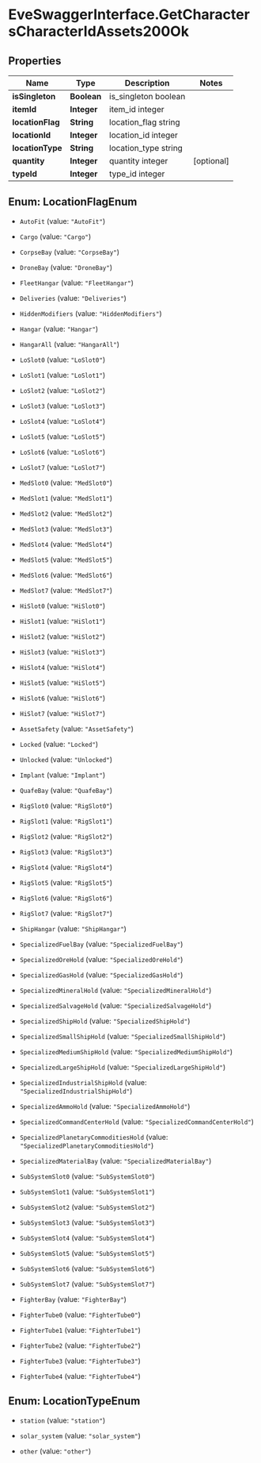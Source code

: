 # EveSwaggerInterface.GetCharactersCharacterIdAssets200Ok

## Properties
Name | Type | Description | Notes
------------ | ------------- | ------------- | -------------
**isSingleton** | **Boolean** | is_singleton boolean | 
**itemId** | **Integer** | item_id integer | 
**locationFlag** | **String** | location_flag string | 
**locationId** | **Integer** | location_id integer | 
**locationType** | **String** | location_type string | 
**quantity** | **Integer** | quantity integer | [optional] 
**typeId** | **Integer** | type_id integer | 


<a name="LocationFlagEnum"></a>
## Enum: LocationFlagEnum


* `AutoFit` (value: `"AutoFit"`)

* `Cargo` (value: `"Cargo"`)

* `CorpseBay` (value: `"CorpseBay"`)

* `DroneBay` (value: `"DroneBay"`)

* `FleetHangar` (value: `"FleetHangar"`)

* `Deliveries` (value: `"Deliveries"`)

* `HiddenModifiers` (value: `"HiddenModifiers"`)

* `Hangar` (value: `"Hangar"`)

* `HangarAll` (value: `"HangarAll"`)

* `LoSlot0` (value: `"LoSlot0"`)

* `LoSlot1` (value: `"LoSlot1"`)

* `LoSlot2` (value: `"LoSlot2"`)

* `LoSlot3` (value: `"LoSlot3"`)

* `LoSlot4` (value: `"LoSlot4"`)

* `LoSlot5` (value: `"LoSlot5"`)

* `LoSlot6` (value: `"LoSlot6"`)

* `LoSlot7` (value: `"LoSlot7"`)

* `MedSlot0` (value: `"MedSlot0"`)

* `MedSlot1` (value: `"MedSlot1"`)

* `MedSlot2` (value: `"MedSlot2"`)

* `MedSlot3` (value: `"MedSlot3"`)

* `MedSlot4` (value: `"MedSlot4"`)

* `MedSlot5` (value: `"MedSlot5"`)

* `MedSlot6` (value: `"MedSlot6"`)

* `MedSlot7` (value: `"MedSlot7"`)

* `HiSlot0` (value: `"HiSlot0"`)

* `HiSlot1` (value: `"HiSlot1"`)

* `HiSlot2` (value: `"HiSlot2"`)

* `HiSlot3` (value: `"HiSlot3"`)

* `HiSlot4` (value: `"HiSlot4"`)

* `HiSlot5` (value: `"HiSlot5"`)

* `HiSlot6` (value: `"HiSlot6"`)

* `HiSlot7` (value: `"HiSlot7"`)

* `AssetSafety` (value: `"AssetSafety"`)

* `Locked` (value: `"Locked"`)

* `Unlocked` (value: `"Unlocked"`)

* `Implant` (value: `"Implant"`)

* `QuafeBay` (value: `"QuafeBay"`)

* `RigSlot0` (value: `"RigSlot0"`)

* `RigSlot1` (value: `"RigSlot1"`)

* `RigSlot2` (value: `"RigSlot2"`)

* `RigSlot3` (value: `"RigSlot3"`)

* `RigSlot4` (value: `"RigSlot4"`)

* `RigSlot5` (value: `"RigSlot5"`)

* `RigSlot6` (value: `"RigSlot6"`)

* `RigSlot7` (value: `"RigSlot7"`)

* `ShipHangar` (value: `"ShipHangar"`)

* `SpecializedFuelBay` (value: `"SpecializedFuelBay"`)

* `SpecializedOreHold` (value: `"SpecializedOreHold"`)

* `SpecializedGasHold` (value: `"SpecializedGasHold"`)

* `SpecializedMineralHold` (value: `"SpecializedMineralHold"`)

* `SpecializedSalvageHold` (value: `"SpecializedSalvageHold"`)

* `SpecializedShipHold` (value: `"SpecializedShipHold"`)

* `SpecializedSmallShipHold` (value: `"SpecializedSmallShipHold"`)

* `SpecializedMediumShipHold` (value: `"SpecializedMediumShipHold"`)

* `SpecializedLargeShipHold` (value: `"SpecializedLargeShipHold"`)

* `SpecializedIndustrialShipHold` (value: `"SpecializedIndustrialShipHold"`)

* `SpecializedAmmoHold` (value: `"SpecializedAmmoHold"`)

* `SpecializedCommandCenterHold` (value: `"SpecializedCommandCenterHold"`)

* `SpecializedPlanetaryCommoditiesHold` (value: `"SpecializedPlanetaryCommoditiesHold"`)

* `SpecializedMaterialBay` (value: `"SpecializedMaterialBay"`)

* `SubSystemSlot0` (value: `"SubSystemSlot0"`)

* `SubSystemSlot1` (value: `"SubSystemSlot1"`)

* `SubSystemSlot2` (value: `"SubSystemSlot2"`)

* `SubSystemSlot3` (value: `"SubSystemSlot3"`)

* `SubSystemSlot4` (value: `"SubSystemSlot4"`)

* `SubSystemSlot5` (value: `"SubSystemSlot5"`)

* `SubSystemSlot6` (value: `"SubSystemSlot6"`)

* `SubSystemSlot7` (value: `"SubSystemSlot7"`)

* `FighterBay` (value: `"FighterBay"`)

* `FighterTube0` (value: `"FighterTube0"`)

* `FighterTube1` (value: `"FighterTube1"`)

* `FighterTube2` (value: `"FighterTube2"`)

* `FighterTube3` (value: `"FighterTube3"`)

* `FighterTube4` (value: `"FighterTube4"`)




<a name="LocationTypeEnum"></a>
## Enum: LocationTypeEnum


* `station` (value: `"station"`)

* `solar_system` (value: `"solar_system"`)

* `other` (value: `"other"`)




